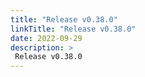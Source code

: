```yaml
---
title: "Release v0.38.0"
linkTitle: "Release v0.38.0"
date: 2022-09-29
description: >
 Release v0.38.0
---
```



